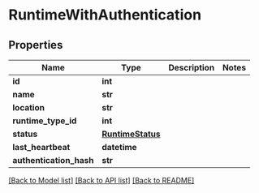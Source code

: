# RuntimeWithAuthentication


## Properties
Name | Type | Description | Notes
------------ | ------------- | ------------- | -------------
**id** | **int** |  | 
**name** | **str** |  | 
**location** | **str** |  | 
**runtime_type_id** | **int** |  | 
**status** | [**RuntimeStatus**](RuntimeStatus.md) |  | 
**last_heartbeat** | **datetime** |  | 
**authentication_hash** | **str** |  | 

[[Back to Model list]](../README.md#documentation-for-models) [[Back to API list]](../README.md#documentation-for-api-endpoints) [[Back to README]](../README.md)


